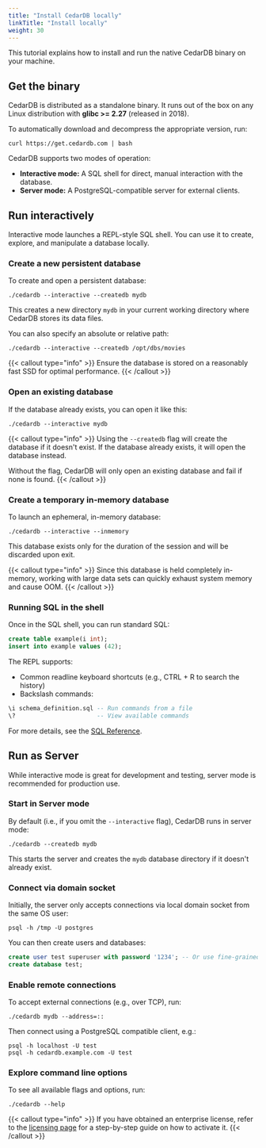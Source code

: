 ```yaml
---
title: "Install CedarDB locally"
linkTitle: "Install locally"
weight: 30
---
```


This tutorial explains how to install and run the native CedarDB binary on your machine.

## Get the binary

CedarDB is distributed as a standalone binary. 
It runs out of the box on any Linux distribution with **glibc >= 2.27** (released in 2018).


To automatically download and decompress the appropriate version, run:
```shell
curl https://get.cedardb.com | bash
```

CedarDB supports two modes of operation:
- **Interactive mode:** A SQL shell for direct, manual interaction with the database.
- **Server mode:** A PostgreSQL-compatible server for external clients.

## Run interactively

Interactive mode launches a REPL-style SQL shell.
You can use it to create, explore, and manipulate a database locally.


### Create a new persistent database
To create and open a persistent database:
```shell
./cedardb --interactive --createdb mydb
```

This creates a new directory `mydb` in your current working directory where CedarDB stores its data files.

You can also specify an absolute or relative path:

```shell
./cedardb --interactive --createdb /opt/dbs/movies
```


{{< callout type="info" >}}
Ensure the database is stored on a reasonably fast SSD for optimal performance.
{{< /callout >}}

### Open an existing database

If the database already exists, you can open it like this:
```shell
./cedardb --interactive mydb
```

{{< callout type="info" >}} 
Using the `--createdb` flag will create the database if it doesn't exist.
If the database already exists, it will open the database instead.

Without the flag, CedarDB will only open an existing database and fail if none is found.
{{< /callout >}}

### Create a temporary in-memory database

To launch an ephemeral, in-memory database:
```shell
./cedardb --interactive --inmemory
```
This database exists only for the duration of the session and will be discarded upon exit.

{{< callout type="info" >}}
Since this database is held completely in-memory, working with large data sets can quickly exhaust system memory and cause OOM.
{{< /callout >}}

### Running SQL in the shell

Once in the SQL shell, you can run standard SQL:
```sql
create table example(i int);
insert into example values (42);
```
The REPL supports:
- Common readline keyboard shortcuts (e.g., CTRL + R to search the history)
- Backslash commands:
```sql
\i schema_definition.sql -- Run commands from a file
\?                       -- View available commands
```

For more details, see the [SQL Reference](/docs/references/sqlreference/).

## Run as Server

While interactive mode is great for development and testing, server mode is recommended for production use.

### Start in Server mode

By default (i.e., if you omit the `--interactive` flag), CedarDB runs in server mode:

```shell
./cedardb --createdb mydb
```

This starts the server and creates the `mydb` database directory if it doesn't already exist.


### Connect via domain socket

Initially, the server only accepts connections via local domain socket from the same OS user:
```shell
psql -h /tmp -U postgres
```

You can then create users and databases:

```sql
create user test superuser with password '1234'; -- Or use fine-grained privileges
create database test;
```

### Enable remote connections

To accept external connections (e.g., over TCP), run:
```shell
./cedardb mydb --address=::
```

Then connect using a PostgreSQL compatible client, e.g.:
```shell
psql -h localhost -U test
psql -h cedardb.example.com -U test
```

### Explore command line options
To see all available flags and options, run:
```shell
./cedardb --help
```

{{< callout type="info" >}}
If you have obtained an enterprise license, refer to the [licensing page](../../licensing) for a step-by-step guide on how to activate it.
{{< /callout >}}
